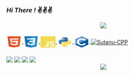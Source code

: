 ### <i>Hi There ! </i> ✌️✌️✌️

<div align="center">
  <a href="https://github.com/Sutanu-IT">
  <img height="180em" src="https://github-readme-stats.vercel.app/api?username=Sutanu-IT&show_icons=true&theme=dracula&include_all_commits=true&count_private=true"/>
<!--   <img height="180em" src="https://github-readme-stats.vercel.app/api/top-langs/?username=Sutanu-IT&layout=compact&langs_count=7&theme=dracula"/> -->
</div>
<div style="display: inline_block"><br>
  <img align="center" alt="Sutanu-HTML" height="30" width="40" src="https://raw.githubusercontent.com/devicons/devicon/master/icons/html5/html5-original.svg">
  <img align="center" alt="Sutanu-CSS" height="30" width="40" src="https://raw.githubusercontent.com/devicons/devicon/master/icons/css3/css3-original.svg">
  <img align="center" alt="Sutanu-Js" height="30" width="40" src="https://raw.githubusercontent.com/devicons/devicon/master/icons/javascript/javascript-plain.svg">
  <img align="center" alt="Sutanu-Python" height="30" width="40" src="https://raw.githubusercontent.com/devicons/devicon/master/icons/python/python-original.svg">
  <img align="center" alt="Sutanu-C" height="30" width="40" src="https://raw.githubusercontent.com/devicons/devicon/master/icons/c/c-original.svg">
<!--   <img align="center" alt="Sutanu-java" height="40" width="50" src="https://cdn.jsdelivr.net/gh/devicons/devicon/icons/java/java-original.svg"> -->
  <img align="center" alt="Sutanu-CPP" height="30" width="40" src="https://cdn.jsdelivr.net/gh/devicons/devicon/icons/cplusplus/cplusplus-original.svg">
<!--   <img align="center" alt="Sutanu-Photoshop" height="30" width="40" src="https://cdn.jsdelivr.net/gh/devicons/devicon/icons/photoshop/photoshop-plain.svg"> -->
</div>
  
  ###
 
<div> 
  <a href="https://www.linkedin.com/in/sutanu-chandra-404-not-found/" target="_blank"><img src="https://img.shields.io/badge/-LinkedIn-%230077B5?style=for-the-badge&logo=linkedin&logoColor=white" target="_blank"></a> 
  <a href="https://www.instagram.com/_s_u_t_a_n_u_/" target="_blank"><img src="https://img.shields.io/badge/-Instagram-%23E4405F?style=for-the-badge&logo=instagram&logoColor=white" target="_blank"></a>
<!--  <a href="https://discord.gg/rohanrudra55" target="_blank"><img src="https://img.shields.io/badge/Discord-7289DA?style=for-the-badge&logo=discord&logoColor=white" target="_blank"></a>  -->
   <a href="https://www.facebook.com/sutanu.chandra.5" target="_blank"><img src="https://img.shields.io/badge/-Facebook-%230077B5?style=for-the-badge&logo=facebook&logoColor=white" target="_blank"></a>
  <a href = "mailto:sutanuchandra2002@gmail.com"><img src="https://img.shields.io/badge/-Gmail-%23333?style=for-the-badge&logo=gmail&logoColor=white" target="_blank"></a>
 
  <div align="center">
<img src="https://media.giphy.com/media/RbDKaczqWovIugyJmW/giphy.gif"></img>
</div>
 
</div>
